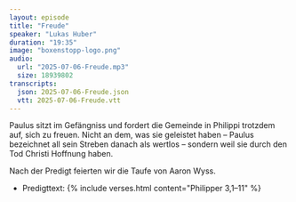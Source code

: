 ```yaml
---
layout: episode
title: "Freude"
speaker: "Lukas Huber"
duration: "19:35"
image: "boxenstopp-logo.png"
audio:
  url: "2025-07-06-Freude.mp3"
  size: 18939802
transcripts:
  json: 2025-07-06-Freude.json
  vtt: 2025-07-06-Freude.vtt
---
```


Paulus sitzt im Gefängniss und fordert die Gemeinde in Philippi trotzdem auf, sich zu freuen. Nicht an dem, was sie geleistet haben – Paulus bezeichnet all sein Streben danach als wertlos – sondern weil sie durch den Tod Christi Hoffnung haben. 

Nach der Predigt feierten wir die Taufe von Aaron Wyss.

- Predigttext: {% include verses.html content="Philipper 3,1–11" %}
